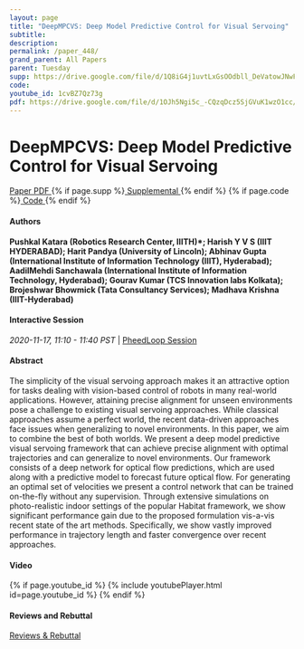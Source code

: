 ```yaml
---
layout: page
title: "DeepMPCVS: Deep Model Predictive Control for Visual Servoing"
subtitle: 
description:
permalink: /paper_448/
grand_parent: All Papers
parent: Tuesday
supp: https://drive.google.com/file/d/1Q8iG4j1uvtLxGsOOdbll_DeVatowJNwF/view
code: 
youtube_id: 1cvBZ7Qz73g
pdf: https://drive.google.com/file/d/1OJh5Ngi5c_-CQzqDcz5SjGVuK1wzO1cc/view
---
```


# DeepMPCVS: Deep Model Predictive Control for Visual Servoing

<a href="https://drive.google.com/file/d/1OJh5Ngi5c_-CQzqDcz5SjGVuK1wzO1cc/view" target="_blank" rel="noopener noreferrer" class="btn btn-blue"><i class="fa fa-file-text-o" aria-hidden="true"></i> Paper PDF </a> {% if page.supp %}<a href="https://drive.google.com/file/d/1Q8iG4j1uvtLxGsOOdbll_DeVatowJNwF/view" target="_blank" rel="noopener noreferrer" class="btn btn-green"><i class="fa fa-file-text-o" aria-hidden="true"></i> Supplemental </a>{% endif %} {% if page.code %}<a href="" target="_blank" rel="noopener noreferrer" class="btn"><i class="fa fa-github" aria-hidden="true"></i> Code </a>{% endif %} 

#### Authors
**Pushkal Katara (Robotics Research Center, IIITH)*; Harish Y V S (IIIT HYDERABAD); Harit Pandya (University of Lincoln); Abhinav Gupta (International Institute of Information Technology (IIIT), Hyderabad); AadilMehdi Sanchawala (International Institute of Information Technology, Hyderabad); Gourav Kumar (TCS Innovation labs Kolkata); Brojeshwar Bhowmick (Tata Consultancy Services); Madhava Krishna (IIIT-Hyderabad)**

#### Interactive Session
<em>2020-11-17, 11:10 - 11:40 PST </em> | <a href="https://pheedloop.com/corl2020/virtual/?page=sessions&section=SES7E8XY6NJDC2K5T" target="_blank" rel="noopener noreferrer"> PheedLoop Session <i class="fa fa-external-link" aria-hidden="true"></i> </a> 

#### Abstract
The simplicity of the visual servoing approach makes it an attractive option for tasks dealing with vision-based control of robots in many real-world applications. However, attaining precise alignment for unseen environments pose a challenge to existing visual servoing approaches. While classical approaches assume a perfect world, the recent data-driven approaches face issues when generalizing to novel environments. In this paper, we aim to combine the best of both worlds. We present a deep model predictive visual servoing framework that can achieve precise alignment with optimal trajectories and can generalize to novel environments. Our framework consists of a deep network for optical flow predictions, which are used along with a predictive model to forecast future optical flow. For generating an optimal set of velocities we present a control network that can be trained on-the-fly without any supervision. Through extensive simulations on photo-realistic indoor settings of the popular Habitat framework, we show significant performance gain due to the proposed formulation vis-a-vis recent state of the art methods. Specifically, we show vastly improved performance in trajectory length and faster convergence over recent approaches.

#### Video
{% if page.youtube_id %}
{% include youtubePlayer.html id=page.youtube_id %}
{% endif %}

#### Reviews and Rebuttal
<a href="https://drive.google.com/file/d/1yzf1m3EJTUfwXni6NhLU5tvEsoqEJ7XG/view" target="_blank" rel="noopener noreferrer" class="btn btn-purple"><i class="fa fa-pencil-square-o" aria-hidden="true"></i> Reviews & Rebuttal </a>

